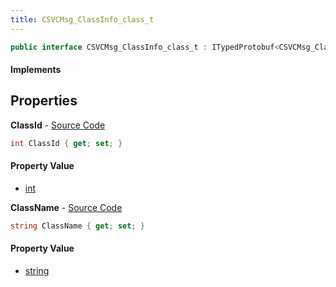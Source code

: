```yaml
---
title: CSVCMsg_ClassInfo_class_t
---
```


```csharp
public interface CSVCMsg_ClassInfo_class_t : ITypedProtobuf<CSVCMsg_ClassInfo_class_t>, INativeHandle
```

#### Implements

## Properties

**ClassId** - [Source Code](https://github.com/swiftly-solution/swiftlys2/blob/master/managed/src/SwiftlyS2.Generated/Protobufs/Interfaces/CSVCMsg_ClassInfo_class_t.cs#L13)

```csharp
int ClassId { get; set; }
```

#### Property Value

- [int](https://learn.microsoft.com/dotnet/api/system.int32)

**ClassName** - [Source Code](https://github.com/swiftly-solution/swiftlys2/blob/master/managed/src/SwiftlyS2.Generated/Protobufs/Interfaces/CSVCMsg_ClassInfo_class_t.cs#L16)

```csharp
string ClassName { get; set; }
```

#### Property Value

- [string](https://learn.microsoft.com/dotnet/api/system.string)

